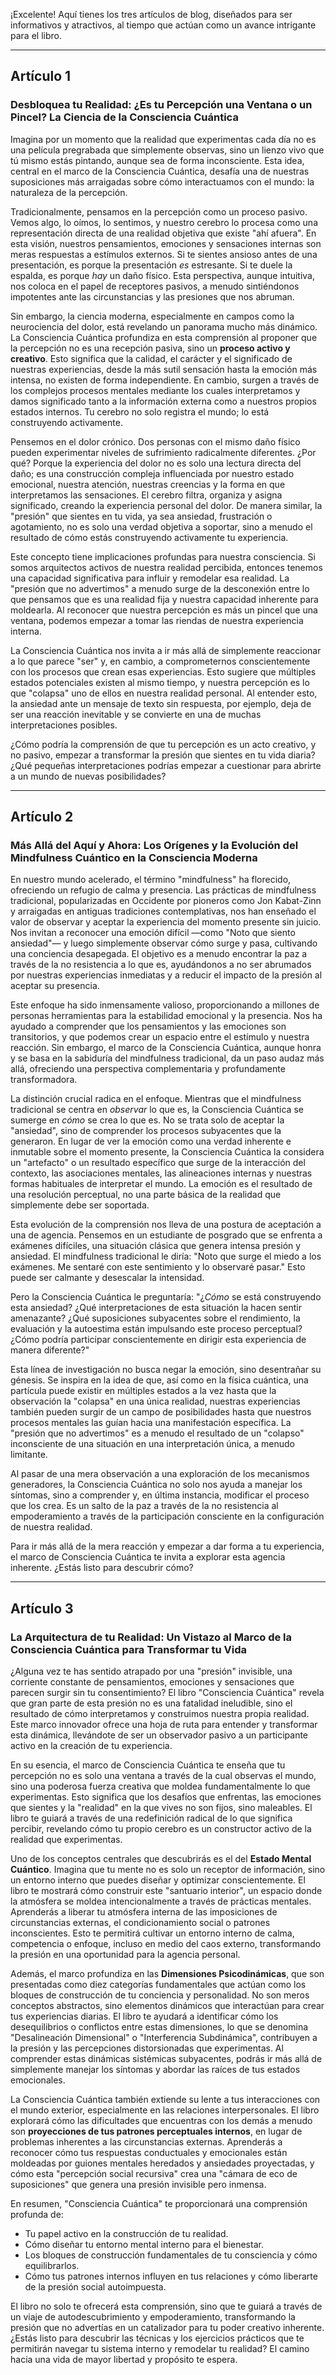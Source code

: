 ¡Excelente! Aquí tienes los tres artículos de blog, diseñados para ser informativos y atractivos, al tiempo que actúan como un avance intrigante para el libro.

---

## Artículo 1

### Desbloquea tu Realidad: ¿Es tu Percepción una Ventana o un Pincel? La Ciencia de la Consciencia Cuántica



Imagina por un momento que la realidad que experimentas cada día no es una película pregrabada que simplemente observas, sino un lienzo vivo que tú mismo estás pintando, aunque sea de forma inconsciente. Esta idea, central en el marco de la Consciencia Cuántica, desafía una de nuestras suposiciones más arraigadas sobre cómo interactuamos con el mundo: la naturaleza de la percepción.

Tradicionalmente, pensamos en la percepción como un proceso pasivo. Vemos algo, lo oímos, lo sentimos, y nuestro cerebro lo procesa como una representación directa de una realidad objetiva que existe "ahí afuera". En esta visión, nuestros pensamientos, emociones y sensaciones internas son meras respuestas a estímulos externos. Si te sientes ansioso antes de una presentación, es porque la presentación *es* estresante. Si te duele la espalda, es porque *hay* un daño físico. Esta perspectiva, aunque intuitiva, nos coloca en el papel de receptores pasivos, a menudo sintiéndonos impotentes ante las circunstancias y las presiones que nos abruman.

Sin embargo, la ciencia moderna, especialmente en campos como la neurociencia del dolor, está revelando un panorama mucho más dinámico. La Consciencia Cuántica profundiza en esta comprensión al proponer que la percepción no es una recepción pasiva, sino un **proceso activo y creativo**. Esto significa que la calidad, el carácter y el significado de nuestras experiencias, desde la más sutil sensación hasta la emoción más intensa, no existen de forma independiente. En cambio, surgen a través de los complejos procesos mentales mediante los cuales interpretamos y damos significado tanto a la información externa como a nuestros propios estados internos. Tu cerebro no solo registra el mundo; lo está construyendo activamente.

Pensemos en el dolor crónico. Dos personas con el mismo daño físico pueden experimentar niveles de sufrimiento radicalmente diferentes. ¿Por qué? Porque la experiencia del dolor no es solo una lectura directa del daño; es una construcción compleja influenciada por nuestro estado emocional, nuestra atención, nuestras creencias y la forma en que interpretamos las sensaciones. El cerebro filtra, organiza y asigna significado, creando la experiencia personal del dolor. De manera similar, la "presión" que sientes en tu vida, ya sea ansiedad, frustración o agotamiento, no es solo una verdad objetiva a soportar, sino a menudo el resultado de cómo estás construyendo activamente tu experiencia.

Este concepto tiene implicaciones profundas para nuestra consciencia. Si somos arquitectos activos de nuestra realidad percibida, entonces tenemos una capacidad significativa para influir y remodelar esa realidad. La "presión que no advertimos" a menudo surge de la desconexión entre lo que pensamos que es una realidad fija y nuestra capacidad inherente para moldearla. Al reconocer que nuestra percepción es más un pincel que una ventana, podemos empezar a tomar las riendas de nuestra experiencia interna.

La Consciencia Cuántica nos invita a ir más allá de simplemente reaccionar a lo que parece "ser" y, en cambio, a comprometernos conscientemente con los procesos que crean esas experiencias. Esto sugiere que múltiples estados potenciales existen al mismo tiempo, y nuestra percepción es lo que "colapsa" uno de ellos en nuestra realidad personal. Al entender esto, la ansiedad ante un mensaje de texto sin respuesta, por ejemplo, deja de ser una reacción inevitable y se convierte en una de muchas interpretaciones posibles.

¿Cómo podría la comprensión de que tu percepción es un acto creativo, y no pasivo, empezar a transformar la presión que sientes en tu vida diaria? ¿Qué pequeñas interpretaciones podrías empezar a cuestionar para abrirte a un mundo de nuevas posibilidades?

---

## Artículo 2

### Más Allá del Aquí y Ahora: Los Orígenes y la Evolución del Mindfulness Cuántico en la Consciencia Moderna



En nuestro mundo acelerado, el término "mindfulness" ha florecido, ofreciendo un refugio de calma y presencia. Las prácticas de mindfulness tradicional, popularizadas en Occidente por pioneros como Jon Kabat-Zinn y arraigadas en antiguas tradiciones contemplativas, nos han enseñado el valor de observar y aceptar la experiencia del momento presente sin juicio. Nos invitan a reconocer una emoción difícil —como "Noto que siento ansiedad"— y luego simplemente observar cómo surge y pasa, cultivando una conciencia desapegada. El objetivo es a menudo encontrar la paz a través de la no resistencia a lo que es, ayudándonos a no ser abrumados por nuestras experiencias inmediatas y a reducir el impacto de la presión al aceptar su presencia.

Este enfoque ha sido inmensamente valioso, proporcionando a millones de personas herramientas para la estabilidad emocional y la presencia. Nos ha ayudado a comprender que los pensamientos y las emociones son transitorios, y que podemos crear un espacio entre el estímulo y nuestra reacción. Sin embargo, el marco de la Consciencia Cuántica, aunque honra y se basa en la sabiduría del mindfulness tradicional, da un paso audaz más allá, ofreciendo una perspectiva complementaria y profundamente transformadora.

La distinción crucial radica en el enfoque. Mientras que el mindfulness tradicional se centra en *observar* lo que es, la Consciencia Cuántica se sumerge en *cómo* se crea lo que es. No se trata solo de aceptar la "ansiedad", sino de comprender los procesos subyacentes que la generaron. En lugar de ver la emoción como una verdad inherente e inmutable sobre el momento presente, la Consciencia Cuántica la considera un "artefacto" o un resultado específico que surge de la interacción del contexto, las asociaciones mentales, las alineaciones internas y nuestras formas habituales de interpretar el mundo. La emoción es el resultado de una resolución perceptual, no una parte básica de la realidad que simplemente debe ser soportada.

Esta evolución de la comprensión nos lleva de una postura de aceptación a una de agencia. Pensemos en un estudiante de posgrado que se enfrenta a exámenes difíciles, una situación clásica que genera intensa presión y ansiedad. El mindfulness tradicional le diría: "Noto que surge el miedo a los exámenes. Me sentaré con este sentimiento y lo observaré pasar." Esto puede ser calmante y desescalar la intensidad.

Pero la Consciencia Cuántica le preguntaría: "¿*Cómo* se está construyendo esta ansiedad? ¿Qué interpretaciones de esta situación la hacen sentir amenazante? ¿Qué suposiciones subyacentes sobre el rendimiento, la evaluación y la autoestima están impulsando este proceso perceptual? ¿Cómo podría participar conscientemente en dirigir esta experiencia de manera diferente?"

Esta línea de investigación no busca negar la emoción, sino desentrañar su génesis. Se inspira en la idea de que, así como en la física cuántica, una partícula puede existir en múltiples estados a la vez hasta que la observación la "colapsa" en una única realidad, nuestras experiencias también pueden surgir de un campo de posibilidades hasta que nuestros procesos mentales las guían hacia una manifestación específica. La "presión que no advertimos" es a menudo el resultado de un "colapso" inconsciente de una situación en una interpretación única, a menudo limitante.

Al pasar de una mera observación a una exploración de los mecanismos generadores, la Consciencia Cuántica no solo nos ayuda a manejar los síntomas, sino a comprender y, en última instancia, modificar el proceso que los crea. Es un salto de la paz a través de la no resistencia al empoderamiento a través de la participación consciente en la configuración de nuestra realidad.

Para ir más allá de la mera reacción y empezar a dar forma a tu experiencia, el marco de Consciencia Cuántica te invita a explorar esta agencia inherente. ¿Estás listo para descubrir cómo?

---

## Artículo 3

### La Arquitectura de tu Realidad: Un Vistazo al Marco de la Consciencia Cuántica para Transformar tu Vida



¿Alguna vez te has sentido atrapado por una "presión" invisible, una corriente constante de pensamientos, emociones y sensaciones que parecen surgir sin tu consentimiento? El libro "Consciencia Cuántica" revela que gran parte de esta presión no es una fatalidad ineludible, sino el resultado de cómo interpretamos y construimos nuestra propia realidad. Este marco innovador ofrece una hoja de ruta para entender y transformar esta dinámica, llevándote de ser un observador pasivo a un participante activo en la creación de tu experiencia.

En su esencia, el marco de Consciencia Cuántica te enseña que tu percepción no es solo una ventana a través de la cual observas el mundo, sino una poderosa fuerza creativa que moldea fundamentalmente lo que experimentas. Esto significa que los desafíos que enfrentas, las emociones que sientes y la "realidad" en la que vives no son fijos, sino maleables. El libro te guiará a través de una redefinición radical de lo que significa percibir, revelando cómo tu propio cerebro es un constructor activo de la realidad que experimentas.

Uno de los conceptos centrales que descubrirás es el del **Estado Mental Cuántico**. Imagina que tu mente no es solo un receptor de información, sino un entorno interno que puedes diseñar y optimizar conscientemente. El libro te mostrará cómo construir este "santuario interior", un espacio donde la atmósfera se moldea intencionalmente a través de prácticas mentales. Aprenderás a liberar tu atmósfera interna de las imposiciones de circunstancias externas, el condicionamiento social o patrones inconscientes. Esto te permitirá cultivar un entorno interno de calma, competencia o enfoque, incluso en medio del caos externo, transformando la presión en una oportunidad para la agencia personal.

Además, el marco profundiza en las **Dimensiones Psicodinámicas**, que son presentadas como diez categorías fundamentales que actúan como los bloques de construcción de tu conciencia y personalidad. No son meros conceptos abstractos, sino elementos dinámicos que interactúan para crear tus experiencias diarias. El libro te ayudará a identificar cómo los desequilibrios o conflictos entre estas dimensiones, lo que se denomina "Desalineación Dimensional" o "Interferencia Subdinámica", contribuyen a la presión y las percepciones distorsionadas que experimentas. Al comprender estas dinámicas sistémicas subyacentes, podrás ir más allá de simplemente manejar los síntomas y abordar las raíces de tus estados emocionales.

La Consciencia Cuántica también extiende su lente a tus interacciones con el mundo exterior, especialmente en las relaciones interpersonales. El libro explorará cómo las dificultades que encuentras con los demás a menudo son **proyecciones de tus patrones perceptuales internos**, en lugar de problemas inherentes a las circunstancias externas. Aprenderás a reconocer cómo tus respuestas conductuales y emocionales están moldeadas por guiones mentales heredados y ansiedades proyectadas, y cómo esta "percepción social recursiva" crea una "cámara de eco de suposiciones" que genera una presión invisible pero inmensa.

En resumen, "Consciencia Cuántica" te proporcionará una comprensión profunda de:
*   Tu papel activo en la construcción de tu realidad.
*   Cómo diseñar tu entorno mental interno para el bienestar.
*   Los bloques de construcción fundamentales de tu consciencia y cómo equilibrarlos.
*   Cómo tus patrones internos influyen en tus relaciones y cómo liberarte de la presión social autoimpuesta.

El libro no solo te ofrecerá esta comprensión, sino que te guiará a través de un viaje de autodescubrimiento y empoderamiento, transformando la presión que no advertías en un catalizador para tu poder creativo inherente. ¿Estás listo para descubrir las técnicas y los ejercicios prácticos que te permitirán navegar tu sistema interno y remodelar tu realidad? El camino hacia una vida de mayor libertad y propósito te espera.